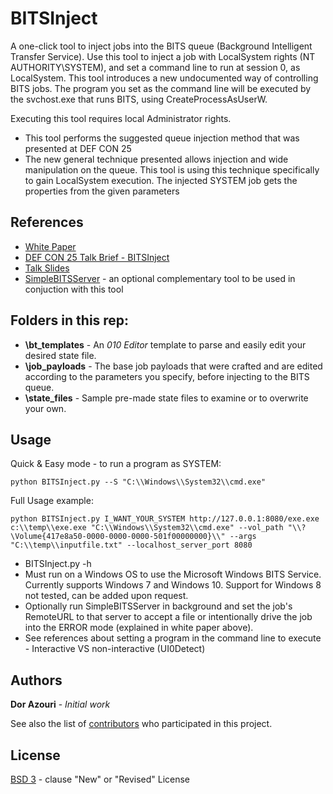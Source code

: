 # BITSInject

A one-click tool to inject jobs into the BITS queue (Background Intelligent Transfer Service). Use this tool to inject a job with LocalSystem rights (NT AUTHORITY\SYSTEM), and set a command line to run at session 0, as LocalSystem.
This tool introduces a new undocumented way of controlling BITS jobs.
The program you set as the command line will be executed by the svchost.exe that runs BITS, using CreateProcessAsUserW.

Executing this tool requires local Administrator rights.

* This tool performs the suggested queue injection method that was presented at DEF CON 25
* The new general technique presented allows injection and wide manipulation on the queue. This tool is using this technique specifically to gain LocalSystem execution. The injected SYSTEM job gets the properties from the given parameters

## References

* [White Paper](https://go.safebreach.com/rs/535-IXZ-934/images/BITSINJECT.pdf)
* [DEF CON 25 Talk Brief - BITSInject](https://defcon.org/html/defcon-25/dc-25-speakers.html#Azouri)
* [Talk Slides](https://media.defcon.org/DEF%20CON%2025/DEF%20CON%2025%20presentations/Dor%20Azouri/DEFCON-25-Dor-Azouri-BITSInject-WP.pdf)
* [SimpleBITSServer](https://github.com/SafeBreach-Labs/SimpleBITSServer) - an optional complementary tool to be used in conjuction with this tool

## Folders in this rep:
* **\bt_templates** - An *010 Editor* template to parse and easily edit your desired state file.
* **\job_payloads** - The base job payloads that were crafted and are edited according to the parameters you specify, before injecting to the BITS queue.
* **\state_files** - Sample pre-made state files to examine or to overwrite your own.

## Usage

Quick & Easy mode - to run a program as SYSTEM:

```
python BITSInject.py --S "C:\\Windows\\System32\\cmd.exe"
```

Full Usage example:

```
python BITSInject.py I_WANT_YOUR_SYSTEM http://127.0.0.1:8080/exe.exe c:\\temp\\exe.exe "C:\\Windows\\System32\\cmd.exe" --vol_path "\\?\Volume{417e8a50-0000-0000-0000-501f00000000}\\" --args "C:\\temp\\inputfile.txt" --localhost_server_port 8080
```

* BITSInject.py -h
* Must run on a Windows OS to use the Microsoft Windows BITS Service. Currently supports Windows 7 and Windows 10. Support for Windows 8 not tested, can be added upon request.
* Optionally run SimpleBITSServer in background and set the job's RemoteURL to that server to accept a file or intentionally drive the job into the ERROR mode (explained in white paper above).
* See references about setting a program in the command line to execute - Interactive VS non-interactive (UI0Detect)



## Authors

**Dor Azouri** - *Initial work*

See also the list of [contributors](https://github.com/SafeBreach-Labs/BITSInject/graphs/contributors) who participated in this project.

## License

[BSD 3](https://github.com/SafeBreach-Labs/BITSInject/blob/master/LICENSE) - clause "New" or "Revised" License
